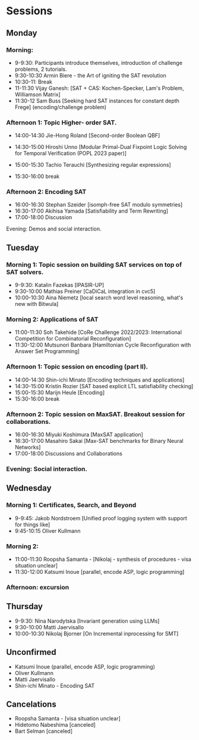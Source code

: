 
# Sessions

## Monday

### Morning: 

* 9-9:30: Participants introduce themselves, introduction of challenge problems, 2 tutorials.
* 9:30-10:30 Armin Biere - the Art of igniting the SAT revolution
* 10:30-11: Break
* 11-11:30 Vijay Ganesh: [SAT + CAS: Kochen-Specker, Lam's Problem, Williamson Matrix]
* 11:30-12 Sam Buss      [Seeking hard SAT instances for constant depth Frege] (encoding/challenge problem)

### Afternoon 1: Topic Higher- order SAT.

* 14:00-14:30 Jie-Hong Roland  [Second-order Boolean QBF]
* 14:30-15:00 Hiroshi Unno     [Modular Primal-Dual Fixpoint Logic Solving for Temporal Verification (POPL 2023 paper)]
* 15:00-15:30 Tachio Terauchi  [Synthesizing regular expressions]
  
* 15:30-16:00 break 

### Afternoon 2: Encoding SAT

* 16:00-16:30 Stephan Szeider     [isomph-free SAT modulo symmetries]
* 16:30-17:00 Akihisa Yamada      [Satisfiability and Term Rewriting]  
* 17:00-18:00 Discussion
  

Evening: Demos and social interaction.

## Tuesday

### Morning 1: Topic session on building SAT services on top of SAT solvers.
* 9-9:30: Katalin Fazekas     [IPASIR-UP]
* 9:30-10:00 Mathias Preiner  [CaDiCaL integration in cvc5]
* 10:00-10:30 Aina Niemetz   [local search word level reasoning, what's new with Bitwula]


### Morning 2: Applications of SAT

* 11:00-11:30 Soh Takehide        [CoRe Challenge 2022/2023: International Competition for Combinatorial Reconfiguration]
* 11:30-12:00  Mutsunori Banbara   [Hamiltonian Cycle Reconfiguration with Answer Set Programming]


### Afternoon 1: Topic session on encoding (part II). 


* 14:00-14:30       Shin-ichi Minato  [Encoding techniques and applications]
* 14:30-15:00       Kristin Rozier    [SAT based explicit LTL satisfiability checking]
* 15:00-15:30       Marijn Heule      [Encoding]
* 15:30-16:00 break 


### Afternoon 2: Topic session on MaxSAT. Breakout session for collaborations.

* 16:00-16:30  Miyuki Koshimura      [MaxSAT application]
* 16:30-17:00  Masahiro Sakai        [Max-SAT benchmarks for Binary Neural Networks]
* 17:00-18:00  Discussions and Collaborations

### Evening: Social interaction.

## Wednesday

### Morning 1: Certificates, Search, and Beyond

* 9-9:45: Jakob Nordstroem [Unified proof logging system with support for things like]
* 9:45-10:15   Oliver Kullmann 

### Morning 2: 


* 11:00-11:30       Roopsha Samanta  - [Nikolaj - synthesis of procedures - visa situation unclear]
* 11:30-12:00       Katsumi Inoue [parallel, encode ASP, logic programming]

### Afternoon: excursion

## Thursday

* 9-9:30:            Nina Narodytska [Invariant generation using LLMs]  
* 9:30-10:00         Matti Jaervisallo 
* 10:00-10:30        Nikolaj Bjorner [On Incremental inprocessing for SMT]

## Unconfirmed

* Katsumi Inoue (parallel, encode ASP, logic programming) 
* Oliver Kullmann   
* Matti Jaervisallo     
* Shin-ichi Minato - Encoding SAT

## Cancelations
* Roopsha Samanta  - [visa situation unclear]
* Hidetomo Nabeshima  [canceled]
* Bart Selman  [canceled]




